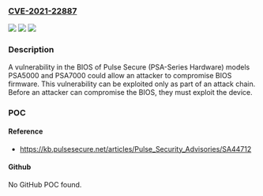 ### [CVE-2021-22887](https://cve.mitre.org/cgi-bin/cvename.cgi?name=CVE-2021-22887)
![](https://img.shields.io/static/v1?label=Product&message=PSA5000%2C%20PSA7000&color=blue)
![](https://img.shields.io/static/v1?label=Version&message=n%2Fa&color=blue)
![](https://img.shields.io/static/v1?label=Vulnerability&message=Embedded%20Malicious%20Code%20(CWE-506)&color=brighgreen)

### Description

A vulnerability in the BIOS of Pulse Secure (PSA-Series Hardware) models PSA5000 and PSA7000 could allow an attacker to compromise BIOS firmware. This vulnerability can be exploited only as part of an attack chain. Before an attacker can compromise the BIOS, they must exploit the device.

### POC

#### Reference
- https://kb.pulsesecure.net/articles/Pulse_Security_Advisories/SA44712

#### Github
No GitHub POC found.

